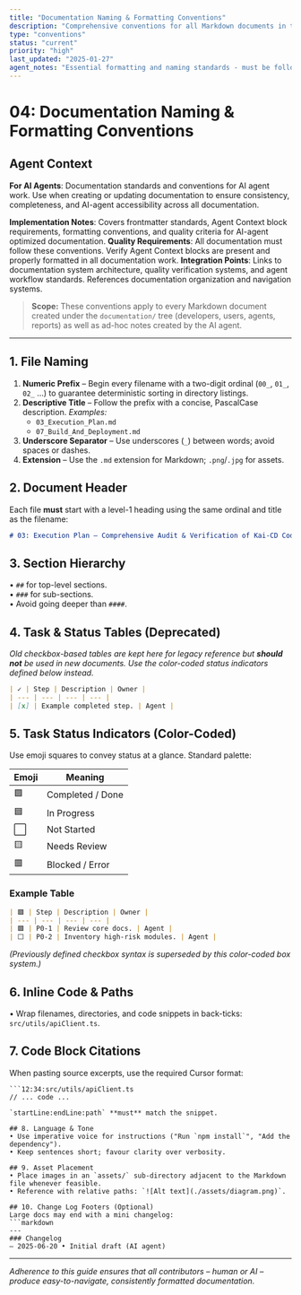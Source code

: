 ```yaml
---
title: "Documentation Naming & Formatting Conventions"
description: "Comprehensive conventions for all Markdown documents in the documentation system"
type: "conventions"
status: "current"
priority: "high"
last_updated: "2025-01-27"
agent_notes: "Essential formatting and naming standards - must be followed for all documentation"
---
```


# 04: Documentation Naming & Formatting Conventions

## Agent Context
**For AI Agents**: Documentation standards and conventions for AI agent work. Use when creating or updating documentation to ensure consistency, completeness, and AI-agent accessibility across all documentation.

**Implementation Notes**: Covers frontmatter standards, Agent Context block requirements, formatting conventions, and quality criteria for AI-agent optimized documentation.
**Quality Requirements**: All documentation must follow these conventions. Verify Agent Context blocks are present and properly formatted in all documentation work.
**Integration Points**: Links to documentation system architecture, quality verification systems, and agent workflow standards. References documentation organization and navigation systems.

> **Scope:** These conventions apply to every Markdown document created under the `documentation/` tree (developers, users, agents, reports) as well as ad-hoc notes created by the AI agent.

   ---

   ## 1. File Naming
   1. **Numeric Prefix** – Begin every filename with a two-digit ordinal (`00_`, `01_`, `02_` …) to guarantee deterministic sorting in directory listings.
   2. **Descriptive Title** – Follow the prefix with a concise, PascalCase description.
      *Examples:*
      - `03_Execution_Plan.md`
      - `07_Build_And_Deployment.md`
   3. **Underscore Separator** – Use underscores (`_`) between words; avoid spaces or dashes.
   4. **Extension** – Use the `.md` extension for Markdown; `.png`/`.jpg` for assets.

   ## 2. Document Header
   Each file **must** start with a level-1 heading using the same ordinal and title as the filename:
   ```markdown
   # 03: Execution Plan – Comprehensive Audit & Verification of Kai-CD Codebase
   ```

   ## 3. Section Hierarchy
   • `##` for top-level sections.  
   • `###` for sub-sections.  
   • Avoid going deeper than `####`.

   ## 4. Task & Status Tables (Deprecated)
   *Old checkbox-based tables are kept here for legacy reference but **should not** be used in new documents. Use the color-coded status indicators defined below instead.*

   ```markdown
   | ✓ | Step | Description | Owner |
   | --- | --- | --- | --- |
   | [x] | Example completed step. | Agent |
   ```

   ## 5. Task Status Indicators (Color-Coded)
   Use emoji squares to convey status at a glance. Standard palette:

   | Emoji | Meaning |
   | --- | --- |
   | 🟩 | Completed / Done |
   | 🟦 | In Progress |
   | ⬜ | Not Started |
   | 🟨 | Needs Review |
   | 🟥 | Blocked / Error |

   ### Example Table
   ```markdown
   | 🟩 | Step | Description | Owner |
   | --- | --- | --- | --- |
   | 🟩 | P0-1 | Review core docs. | Agent |
   | ⬜ | P0-2 | Inventory high-risk modules. | Agent |
   ```

   *(Previously defined checkbox syntax is superseded by this color-coded box system.)*

   ## 6. Inline Code & Paths
   • Wrap filenames, directories, and code snippets in back-ticks: `src/utils/apiClient.ts`.

   ## 7. Code Block Citations
   When pasting source excerpts, use the required Cursor format:
   ```text
   ```12:34:src/utils/apiClient.ts
   // ... code ...
   ```
   ```
   `startLine:endLine:path` **must** match the snippet.

   ## 8. Language & Tone
   • Use imperative voice for instructions ("Run `npm install`", "Add the dependency").  
   • Keep sentences short; favour clarity over verbosity.

   ## 9. Asset Placement
   • Place images in an `assets/` sub-directory adjacent to the Markdown file whenever feasible.  
   • Reference with relative paths: `![Alt text](./assets/diagram.png)`.

   ## 10. Change Log Footers (Optional)
   Large docs may end with a mini changelog:
   ```markdown
   ---
   ### Changelog
   – 2025-06-20 • Initial draft (AI agent)
   ```

   ---

   *Adherence to this guide ensures that all contributors – human or AI – produce easy-to-navigate, consistently formatted documentation.* 